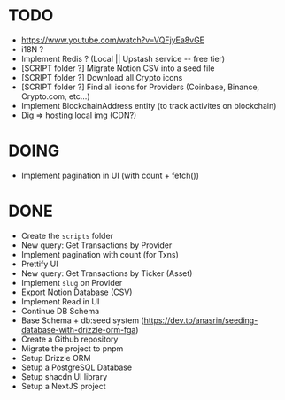 # TODO

- https://www.youtube.com/watch?v=VQFjyEa8vGE
- i18N ?
- Implement Redis ? (Local || Upstash service -- free tier)
- [SCRIPT folder ?] Migrate Notion CSV into a seed file
- [SCRIPT folder ?] Download all Crypto icons
- [SCRIPT folder ?] Find all icons for Providers (Coinbase, Binance, Crypto.com, etc...)
- Implement BlockchainAddress entity (to track activites on blockchain)
- Dig => hosting local img (CDN?)

# DOING

- Implement pagination in UI (with count + fetch())

# DONE

- Create the `scripts` folder
- New query: Get Transactions by Provider
- Implement pagination with count (for Txns)
- Prettify UI
- New query: Get Transactions by Ticker (Asset)
- Implement `slug` on Provider
- Export Notion Database (CSV)
- Implement Read in UI
- Continue DB Schema
- Base Schema + db:seed system (https://dev.to/anasrin/seeding-database-with-drizzle-orm-fga)
- Create a Github repository
- Migrate the project to pnpm
- Setup Drizzle ORM
- Setup a PostgreSQL Database
- Setup shacdn UI library
- Setup a NextJS project
